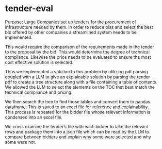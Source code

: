 # tender-eval

Purpose: Large Companies set up tenders for the procurement of infrastructure needed by them. In order to reduce bias and select the best bid offered by other companies a streamlined system needs to be implemented.

This would require the comparison of the requirements made in the tender to the proposal by the bid. This would determine the degree of technical compliance. Likewise the price needs to be evaluated to ensure the most cost effective solution is selected.

Thus we implemented a solution to this problem by utilizing pdf parsing coupled with a LLM to give an explainable solution by parsing the tender pdf to create a tree structure along with a file containing a table of contents. We allowed the LLM to select the elements on the TOC that best match the technical compliance and pricing.

We then search the tree to find those tables and convert them to pandas dataframe. This is saved to an excel file for reference and explainability. This process is repeated for the bidder file whose relevant information is condensed into an excel file.

We cross examine the tender’s file with each bidder to take the relevant rows and package them into a json file which can be read by the LLM to compare between bidders and explain why some were selected and why some were not.

